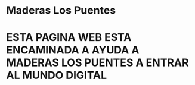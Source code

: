 # Maderas Los Puentes
# ESTA PAGINA WEB ESTA ENCAMINADA A AYUDA A MADERAS LOS PUENTES A ENTRAR AL MUNDO DIGITAL
